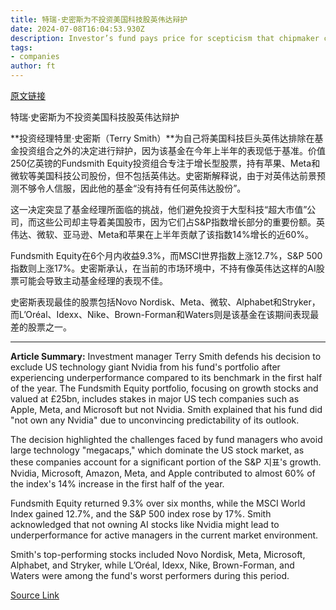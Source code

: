 ```yaml
---
title: 特瑞·史密斯为不投资美国科技股英伟达辩护
date: 2024-07-08T16:04:53.930Z
description: Investor’s fund pays price for scepticism that chipmaker can continue growing at rapid pace
tags: 
- companies
author: ft
---
```


[原文链接](https://ft.com/content/096c9205-69d9-4b0e-a791-b40ee0e37561)

特瑞·史密斯为不投资美国科技股英伟达辩护

**投资经理特里·史密斯（Terry Smith）**为自己将美国科技巨头英伟达排除在基金投资组合之外的决定进行辩护，因为该基金在今年上半年的表现低于基准。价值250亿英镑的Fundsmith Equity投资组合专注于增长型股票，持有苹果、Meta和微软等美国科技公司股份，但不包括英伟达。史密斯解释说，由于对英伟达前景预测不够令人信服，因此他的基金“没有持有任何英伟达股份”。

这一决定突显了基金经理所面临的挑战，他们避免投资于大型科技“超大市值”公司，而这些公司却主导着美国股市，因为它们占S&P指数增长部分的重要份额。英伟达、微软、亚马逊、Meta和苹果在上半年贡献了该指数14%增长的近60%。

Fundsmith Equity在6个月内收益9.3%，而MSCI世界指数上涨12.7%，S&P 500指数则上涨17%。史密斯承认，在当前的市场环境中，不持有像英伟达这样的AI股票可能会导致主动基金经理的表现不佳。

史密斯表现最佳的股票包括Novo Nordisk、Meta、微软、Alphabet和Stryker，而L’Oréal、Idexx、Nike、Brown-Forman和Waters则是该基金在该期间表现最差的股票之一。

---

 **Article Summary:** Investment manager Terry Smith defends his decision to exclude US technology giant Nvidia from his fund's portfolio after experiencing underperformance compared to its benchmark in the first half of the year. The Fundsmith Equity portfolio, focusing on growth stocks and valued at £25bn, includes stakes in major US tech companies such as Apple, Meta, and Microsoft but not Nvidia. Smith explained that his fund did "not own any Nvidia" due to unconvincing predictability of its outlook.

The decision highlighted the challenges faced by fund managers who avoid large technology "megacaps," which dominate the US stock market, as these companies account for a significant portion of the S&P 지표's growth. Nvidia, Microsoft, Amazon, Meta, and Apple contributed to almost 60% of the index's 14% increase in the first half of the year.

Fundsmith Equity returned 9.3% over six months, while the MSCI World Index gained 12.7%, and the S&P 500 index rose by 17%. Smith acknowledged that not owning AI stocks like Nvidia might lead to underperformance for active managers in the current market environment.

Smith's top-performing stocks included Novo Nordisk, Meta, Microsoft, Alphabet, and Stryker, while L’Oréal, Idexx, Nike, Brown-Forman, and Waters were among the fund's worst performers during this period.

[Source Link](https://ft.com/content/096c9205-69d9-4b0e-a791-b40ee0e37561)

